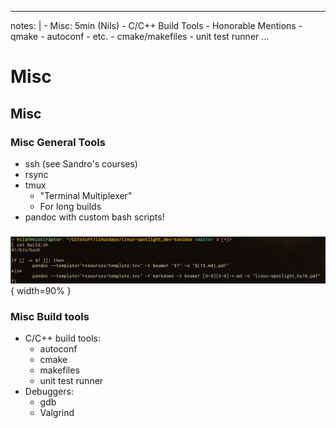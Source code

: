 
---
notes: |
    - Misc: 5min (Nils)
      - C/C++ Build Tools
        - Honorable Mentions
          - qmake
          - autoconf
          - etc.
        - cmake/makefiles
        - unit test runner 
...

# Misc

## Misc

### Misc General Tools
- ssh (see Sandro's courses)
- rsync
- tmux
  - "Terminal Multiplexer"
  - For long builds
- pandoc with custom bash scripts!

### 
![](resources/40misc/pandoc.jpg){ width=90% }

### Misc Build tools
- C/C++ build tools:
    - autoconf
    - cmake
    - makefiles
    - unit test runner
- Debuggers:
    - gdb
    - Valgrind
